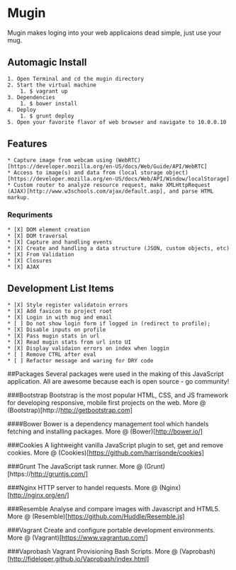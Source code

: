 # Mugin
Mugin makes loging into your web applicaions dead simple, just use your mug.

## Automagic Install
	1. Open Terminal and cd the mugin directory
	2. Start the virtual machine 
		1. $ vagrant up
	3. Dependencies
		1. $ bower install
	4. Deploy
		1. $ grunt deploy
	5. Open your favorite flavor of web browser and navigate to 10.0.0.10

## Features
	* Capture image from webcam using (WebRTC)[https://developer.mozilla.org/en-US/docs/Web/Guide/API/WebRTC]
	* Access to image(s) and data from (local storage object)[https://developer.mozilla.org/en-US/docs/Web/API/Window/localStorage]
	* Custom router to analyze resource request, make XMLHttpRequest (AJAX)[http://www.w3schools.com/ajax/default.asp], and parse HTML markup.

### Requriments	
	* [X] DOM element creation
	* [X] DOM traversal
	* [X] Capture and handling events
	* [X] Create and handling a data structure (JSON, custom objects, etc)
	* [X] From Validation
	* [X] Closures
	* [X] AJAX

## Development List Items
	* [X] Style register validatoin errors
	* [X] Add favicon to project root
	* [X] Login in with mug and email
	* [ ] Do not show login form if logged in (redirect to profile);
	* [X] Disable inputs on profile
	* [X] Pass mugin stats in url
	* [X] Read mugin stats from url into UI
	* [X] Display validaion errors on index when loggin
	* [ ] Remove CTRL after eval
	* [ ] Refactor message and waring for DRY code

##Packages
Several packages were used in the making of this JavaScript application. All are awesome because each is open source - go community!

###Bootstrap
Bootstrap is the most popular HTML, CSS, and JS framework for developing responsive, mobile first projects on the web. More @ (Bootstrap)[http://http://getbootstrap.com]

####Bower
Bower is a dependency management tool which handels fetching and installing packages. More @ (Bower)[http://bower.io/]

###Cookies
A lightweight vanilla JavaScript plugin to set, get and remove cookies. More @ (Cookies)[https://github.com/harrisonde/cookies]

###Grunt
The JavaScript task runner. More @ (Grunt)[https://http://gruntjs.com/]

###Nginx
HTTP server to handel requests. More @ (Nginx)[http://nginx.org/en/] 

###Resemble
Analyse and compare images with Javascript and HTML5. More @ (Resemble)[https://github.com/Huddle/Resemble.js]

###Vagrant
Create and configure portable development environments. More @ (Vagrant)[https://www.vagrantup.com/]

###Vaprobash
Va​grant Pro​visioning Bash Scripts. More @ (Vaprobash)[http://fideloper.github.io/Vaprobash/index.html]
